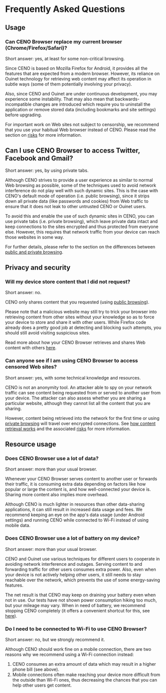 # Frequently Asked Questions

## Usage

### Can CENO Browser replace my current browser (Chrome/Firefox/Safari)?

Short answer: yes, at least for some non-critical browsing.

Since CENO is based on Mozilla Firefox for Android, it provides all the features that are expected from a modern browser.  However, its reliance on Ouinet technology for retrieving web content may affect its operation in subtle ways (some of them potentially involving your privacy).

Also, since CENO and Ouinet are under continuous development, you may experience some instability.  That may also mean that backwards-incompatible changes are introduced which require you to uninstall the application or remove stored data (including bookmarks and site settings) before upgrading.

For important work on Web sites not subject to censorship, we recommend that you use your habitual Web browser instead of CENO.  Please read the section on [risks](../concepts/risks.md) for more information.

## Can I use CENO Browser to access Twitter, Facebook and Gmail?

Short answer: yes, by using private tabs.

Although CENO strives to provide a user experience as similar to normal Web browsing as possible, some of the techniques used to avoid network interference do not play well with such dynamic sites.  This is the case with CENO's default mode of operation (i.e. public browsing), since it strips down all private data (like passwords and cookies) from Web traffic to ensure that it does not leak to other untrusted CENO or Ouinet users.

To avoid this and enable the use of such dynamic sites in CENO, you can use private tabs (i.e. private browsing), which leave private data intact and keep connections to the sites encrypted and thus protected from everyone else.  However, this requires that network traffic from your device can reach those websites in some way.

For further details, please refer to the section on the differences between [public and private browsing](../concepts/public-private.md).

## Privacy and security

### Will my device store content that I did not request?

Short answer: no.

CENO only shares content that you requested (using [public browsing](../concepts/public-private.md)).

Please note that a malicious website may still try to trick your browser into retrieving content from other sites without your knowledge so as to force your device to store and share it with other users.  While Firefox code already does a pretty good job at detecting and blocking such attempts, you should still avoid visiting suspicious sites.

Read more about how your CENO Browser retrieves and shares Web content with others [here](../concepts/how.md).

### Can anyone see if I am using CENO Browser to access censored Web sites?

Short answer: yes, with some technical knowledge and resources.

CENO is not an anonymity tool.  An attacker able to spy on your network traffic can see content being requested from or served to another user from your device.  The attacker can also assess whether you are sharing a particular website, although they cannot list all the content that you are sharing.

However, content being retrieved into the network for the first time or using [private browsing](../concepts/public-private.md) will travel over encrypted connections.  See [how content retrieval works](../concepts/how.md) and the associated [risks](../concepts/risks.md) for more information.

## Resource usage

### Does CENO Browser use a lot of data?

Short answer: more than your usual browser.

Whenever your CENO Browser serves content to another user or forwards their traffic, it is consuming extra data depending on factors like how popular or large the content is, and how well-connected your device is.  Sharing more content also implies more overhead.

Although CENO is much lighter in resources than other data-sharing applications, it can still result in increased data usage and fees.  We recommend keeping an eye on the app's data usage (under Android settings) and running CENO while connected to Wi-Fi instead of using mobile data.

### Does CENO Browser use a lot of battery on my device?

Short answer: more than your usual browser.

CENO and Ouinet use various techniques for different users to cooperate in avoiding network interference and outages.  Serving content to and forwarding traffic for other users consumes extra power.  Also, even when your device is not actively helping other users, it still needs to stay reachable over the network, which prevents the use of some energy-saving features.

The net result is that CENO may keep on draining your battery even when not in use.  Our tests have not shown power consumption hiking too much, but your mileage may vary.  When in need of battery, we recommend stopping CENO completely (it offers a convenient shortcut for this, see [here](../browser/install.md)).

### Do I need to be connected to Wi-Fi to use CENO Browser?

Short answer: no, but we strongly recommend it.

Although CENO should work fine on a mobile connection, there are two reasons why we recommend using a Wi-Fi connection instead:

1. CENO consumes an extra amount of data which may result in a higher phone bill (see above).
2. Mobile connections often make reaching your device more difficult from the outside than Wi-Fi ones, thus decreasing the chances that you can help other users get content.
